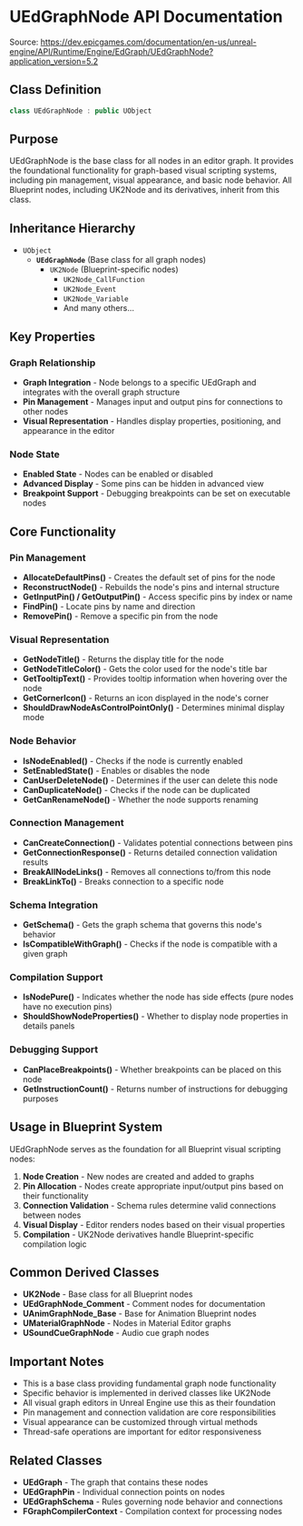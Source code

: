 # UEdGraphNode API Documentation

Source: https://dev.epicgames.com/documentation/en-us/unreal-engine/API/Runtime/Engine/EdGraph/UEdGraphNode?application_version=5.2

## Class Definition

```cpp
class UEdGraphNode : public UObject
```

## Purpose

UEdGraphNode is the base class for all nodes in an editor graph. It provides the foundational functionality for graph-based visual scripting systems, including pin management, visual appearance, and basic node behavior. All Blueprint nodes, including UK2Node and its derivatives, inherit from this class.

## Inheritance Hierarchy

- `UObject`
  - **`UEdGraphNode`** (Base class for all graph nodes)
    - `UK2Node` (Blueprint-specific nodes)
      - `UK2Node_CallFunction`
      - `UK2Node_Event`
      - `UK2Node_Variable`
      - And many others...

## Key Properties

### Graph Relationship
- **Graph Integration** - Node belongs to a specific UEdGraph and integrates with the overall graph structure
- **Pin Management** - Manages input and output pins for connections to other nodes
- **Visual Representation** - Handles display properties, positioning, and appearance in the editor

### Node State
- **Enabled State** - Nodes can be enabled or disabled
- **Advanced Display** - Some pins can be hidden in advanced view
- **Breakpoint Support** - Debugging breakpoints can be set on executable nodes

## Core Functionality

### Pin Management
- **AllocateDefaultPins()** - Creates the default set of pins for the node
- **ReconstructNode()** - Rebuilds the node's pins and internal structure
- **GetInputPin() / GetOutputPin()** - Access specific pins by index or name
- **FindPin()** - Locate pins by name and direction
- **RemovePin()** - Remove a specific pin from the node

### Visual Representation
- **GetNodeTitle()** - Returns the display title for the node
- **GetNodeTitleColor()** - Gets the color used for the node's title bar
- **GetTooltipText()** - Provides tooltip information when hovering over the node
- **GetCornerIcon()** - Returns an icon displayed in the node's corner
- **ShouldDrawNodeAsControlPointOnly()** - Determines minimal display mode

### Node Behavior
- **IsNodeEnabled()** - Checks if the node is currently enabled
- **SetEnabledState()** - Enables or disables the node
- **CanUserDeleteNode()** - Determines if the user can delete this node
- **CanDuplicateNode()** - Checks if the node can be duplicated
- **GetCanRenameNode()** - Whether the node supports renaming

### Connection Management
- **CanCreateConnection()** - Validates potential connections between pins
- **GetConnectionResponse()** - Returns detailed connection validation results
- **BreakAllNodeLinks()** - Removes all connections to/from this node
- **BreakLinkTo()** - Breaks connection to a specific node

### Schema Integration
- **GetSchema()** - Gets the graph schema that governs this node's behavior
- **IsCompatibleWithGraph()** - Checks if the node is compatible with a given graph

### Compilation Support
- **IsNodePure()** - Indicates whether the node has side effects (pure nodes have no execution pins)
- **ShouldShowNodeProperties()** - Whether to display node properties in details panels

### Debugging Support
- **CanPlaceBreakpoints()** - Whether breakpoints can be placed on this node
- **GetInstructionCount()** - Returns number of instructions for debugging purposes

## Usage in Blueprint System

UEdGraphNode serves as the foundation for all Blueprint visual scripting nodes:

1. **Node Creation** - New nodes are created and added to graphs
2. **Pin Allocation** - Nodes create appropriate input/output pins based on their functionality  
3. **Connection Validation** - Schema rules determine valid connections between nodes
4. **Visual Display** - Editor renders nodes based on their visual properties
5. **Compilation** - UK2Node derivatives handle Blueprint-specific compilation logic

## Common Derived Classes

- **UK2Node** - Base class for all Blueprint nodes
- **UEdGraphNode_Comment** - Comment nodes for documentation
- **UAnimGraphNode_Base** - Base for Animation Blueprint nodes
- **UMaterialGraphNode** - Nodes in Material Editor graphs
- **USoundCueGraphNode** - Audio cue graph nodes

## Important Notes

- This is a base class providing fundamental graph node functionality
- Specific behavior is implemented in derived classes like UK2Node
- All visual graph editors in Unreal Engine use this as their foundation
- Pin management and connection validation are core responsibilities
- Visual appearance can be customized through virtual methods
- Thread-safe operations are important for editor responsiveness

## Related Classes

- **UEdGraph** - The graph that contains these nodes
- **UEdGraphPin** - Individual connection points on nodes
- **UEdGraphSchema** - Rules governing node behavior and connections
- **FGraphCompilerContext** - Compilation context for processing nodes